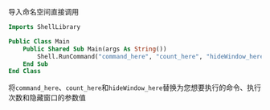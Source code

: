 导入命名空间直接调用

```vb
Imports ShellLibrary

Public Class Main
    Public Shared Sub Main(args As String())
        Shell.RunCommand("command_here", "count_here", "hideWindow_here")
    End Sub
End Class
```

将`command_here`、`count_here`和`hideWindow_here`替换为您想要执行的命令、执行次数和隐藏窗口的参数值